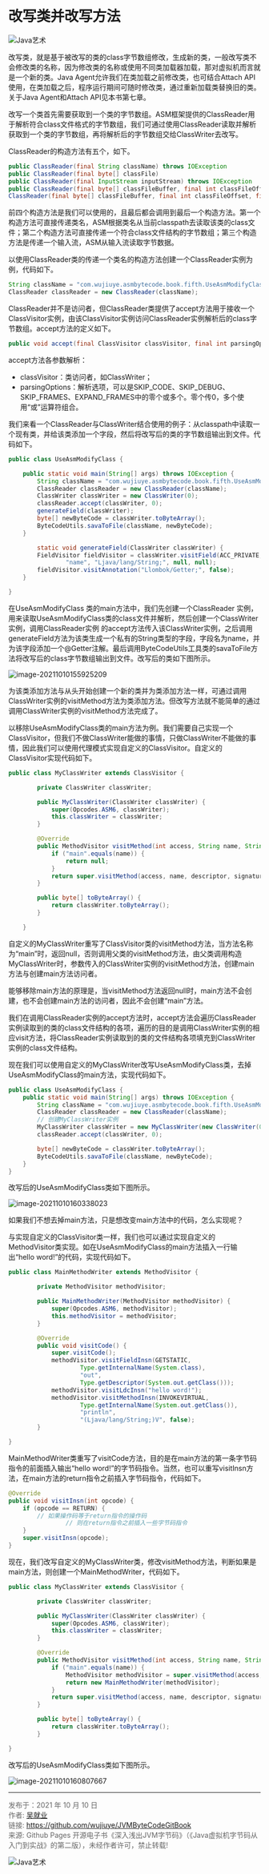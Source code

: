 # 改写类并改写方法

![Java艺术](../qrcode/javaskill_qrcode_01.png)

改写类，就是基于被改写的类的class字节数组修改，生成新的类，一般改写类不会修改类的名称，因为修改类的名称或使用不同类加载器加载，那对虚拟机而言就是一个新的类。Java Agent允许我们在类加载之前修改类，也可结合Attach API使用，在类加载之后，程序运行期间可随时修改类，通过重新加载类替换旧的类。关于Java Agent和Attach API见本书第七章。 

改写一个类首先需要获取到一个类的字节数组。ASM框架提供的ClassReader用于解析符合class文件格式的字节数组，我们可通过使用ClassReader读取并解析获取到一个类的字节数组，再将解析后的字节数组交给ClassWriter去改写。 

ClassReader的构造方法有五个，如下。

```java
public ClassReader(final String className) throws IOException
public ClassReader(final byte[] classFile)
public ClassReader(final InputStream inputStream) throws IOException
public ClassReader(final byte[] classFileBuffer, final int classFileOffset, final int classFileLength)
ClassReader(final byte[] classFileBuffer, final int classFileOffset, final boolean checkClassVersion) 
```

前四个构造方法是我们可以使用的，且最后都会调用到最后一个构造方法。第一个构造方法可直接传递类名，ASM根据类名从当前classpath去读取该类的class文件；第二个构造方法可直接传递一个符合class文件结构的字节数组；第三个构造方法是传递一个输入流，ASM从输入流读取字节数据。 

以使用ClassReader类的传递一个类名的构造方法创建一个ClassReader实例为例，代码如下。

```java
String className = "com.wujiuye.asmbytecode.book.fifth.UseAsmModifyClass";
ClassReader classReader = new ClassReader(className);
```

ClassReader并不是访问者，但ClassReader类提供了accept方法用于接收一个ClassVisitor实例，由该ClassVisitor实例访问ClassReader实例解析后的class字节数组。accept方法的定义如下。

```java
public void accept(final ClassVisitor classVisitor, final int parsingOptions)
```

accept方法各参数解析：

* classVisitor：类访问者，如ClassWriter；
* parsingOptions：解析选项，可以是SKIP_CODE、SKIP_DEBUG、SKIP_FRAMES、EXPAND_FRAMES中的零个或多个。零个传0，多个使用“或”运算符组合。

我们来看一个ClassReader与ClassWriter结合使用的例子：从classpath中读取一个现有类，并给该类添加一个字段，然后将改写后的类的字节数组输出到文件。代码如下。

```java
public class UseAsmModifyClass {

    public static void main(String[] args) throws IOException {
        String className = "com.wujiuye.asmbytecode.book.fifth.UseAsmModifyClass";
        ClassReader classReader = new ClassReader(className);
        ClassWriter classWriter = new ClassWriter(0);
        classReader.accept(classWriter, 0);
        generateField(classWriter);
        byte[] newByteCode = classWriter.toByteArray();
        ByteCodeUtils.savaToFile(className, newByteCode);
    }

		static void generateField(ClassWriter classWriter) {
        FieldVisitor fieldVisitor = classWriter.visitField(ACC_PRIVATE,
                "name", "Ljava/lang/String;", null, null);
        fieldVisitor.visitAnnotation("Llombok/Getter;", false);
    }

}
```

在UseAsmModifyClass 类的main方法中，我们先创建一个ClassReader 实例，用来读取UseAsmModifyClass类的class文件并解析，然后创建一个ClassWriter实例，调用ClassReader实例 的accept方法传入该ClassWriter实例，之后调用generateField方法为该类生成一个私有的String类型的字段，字段名为name，并为该字段添加一个@Getter注解。最后调用ByteCodeUtils工具类的savaToFile方法将改写后的class字节数组输出到文件。改写后的类如下图所示。

![image-20211010155925209](images/chapter05-06-01.png)

为该类添加方法与从头开始创建一个新的类并为类添加方法一样，可通过调用ClassWriter实例的visitMethod方法为类添加方法。但改写方法就不能简单的通过调用ClassWriter实例的visitMethod方法完成了。

以移除UseAsmModifyClass类的main方法为例。我们需要自己实现一个ClassVisitor，但我们不做ClassWriter能做的事情，只做ClassWriter不能做的事情，因此我们可以使用代理模式实现自定义的ClassVisitor。自定义的ClassVisitor实现代码如下。

```java
public class MyClassWriter extends ClassVisitor {

        private ClassWriter classWriter;

        public MyClassWriter(ClassWriter classWriter) {
            super(Opcodes.ASM6, classWriter);
            this.classWriter = classWriter;
        }

        @Override
        public MethodVisitor visitMethod(int access, String name, String descriptor, String signature, String[] exceptions) {
            if ("main".equals(name)) {
                return null;
            }
            return super.visitMethod(access, name, descriptor, signature, exceptions);
        }

        public byte[] toByteArray() {
            return classWriter.toByteArray();
        }

    }
```

自定义的MyClassWriter重写了ClassVisitor类的visitMethod方法，当方法名称为“main”时，返回null，否则调用父类的visitMethod方法，由父类调用构造MyClassWriter时，参数传入的ClassWriter实例的visitMethod方法，创建main方法与创建main方法访问者。

能够移除main方法的原理是，当visitMethod方法返回null时，main方法不会创建，也不会创建main方法的访问者，因此不会创建“main”方法。

我们在调用ClassReader实例的accept方法时，accept方法会遍历ClassReader实例读取到的类的class文件结构的各项，遍历的目的是调用ClassWriter实例的相应visit方法，将ClassReader实例读取到的类的文件结构各项填充到ClassWriter实例的class文件结构。 

现在我们可以使用自定义的MyClassWriter改写UseAsmModifyClass类，去掉UseAsmModifyClass的main方法，实现代码如下。

```java
public class UseAsmModifyClass {
	public static void main(String[] args) throws IOException {
        String className = "com.wujiuye.asmbytecode.book.fifth.UseAsmModifyClass";
        ClassReader classReader = new ClassReader(className);
        // 创建MyClassWriter实例
        MyClassWriter classWriter = new MyClassWriter(new ClassWriter(0));
        classReader.accept(classWriter, 0);

        byte[] newByteCode = classWriter.toByteArray();
        ByteCodeUtils.savaToFile(className, newByteCode);
	}
}
```

改写后的UseAsmModifyClass类如下图所示。

![image-20211010160338023](images/chapter05-06-02.png)

如果我们不想去掉main方法，只是想改变main方法中的代码，怎么实现呢？

与实现自定义的ClassVisitor类一样，我们也可以通过实现自定义的MethodVisitor类实现。如在UseAsmModifyClass的main方法插入一行输出“hello word!”的代码，实现代码如下。

```java
public class MainMethodWriter extends MethodVisitor {

        private MethodVisitor methodVisitor;

        public MainMethodWriter(MethodVisitor methodVisitor) {
            super(Opcodes.ASM6, methodVisitor);
            this.methodVisitor = methodVisitor;
        }

        @Override
        public void visitCode() {
            super.visitCode();
            methodVisitor.visitFieldInsn(GETSTATIC,
                    Type.getInternalName(System.class),
                    "out",
                    Type.getDescriptor(System.out.getClass()));
            methodVisitor.visitLdcInsn("hello word!");
            methodVisitor.visitMethodInsn(INVOKEVIRTUAL,
                    Type.getInternalName(System.out.getClass()),
                    "println",
                    "(Ljava/lang/String;)V", false);
        }

}
```

MainMethodWriter类重写了visitCode方法，目的是在main方法的第一条字节码指令的前面插入输出“hello word!”的字节码指令。当然，也可以重写visitInsn方法，在main方法的return指令之前插入字节码指令，代码如下。

```java
@Override
public void visitInsn(int opcode) {
    if (opcode == RETURN) {
        // 如果操作码等于return指令的操作码
				// 则在return指令之前插入一些字节码指令
    }
    super.visitInsn(opcode);
}
```

现在，我们改写自定义的MyClassWriter类，修改visitMethod方法，判断如果是main方法，则创建一个MainMethodWriter，代码如下。

```java
public class MyClassWriter extends ClassVisitor {

        private ClassWriter classWriter;

        public MyClassWriter(ClassWriter classWriter) {
            super(Opcodes.ASM6, classWriter);
            this.classWriter = classWriter;
        }

        @Override
        public MethodVisitor visitMethod(int access, String name, String descriptor, String signature, String[] exceptions) {
            if ("main".equals(name)) {
                MethodVisitor methodVisitor = super.visitMethod(access, name, descriptor, signature, exceptions);
                return new MainMethodWriter(methodVisitor);
            }
            return super.visitMethod(access, name, descriptor, signature, exceptions);
        }

        public byte[] toByteArray() {
            return classWriter.toByteArray();
        }

}
```

改写后的UseAsmModifyClass类如下图所示。

![image-20211010160807667](images/chapter05-06-03.png)

---

<font color= #666666>发布于：2021 年 10 月 10 日</font><br><font color= #666666>作者: [吴就业](https://www.wujiuye.com/)</font><br><font color= #666666>链接: https://github.com/wujiuye/JVMByteCodeGitBook</font><br><font color= #666666>来源: Github Pages 开源电子书《深入浅出JVM字节码》（《Java虚拟机字节码从入门到实战》的第二版），未经作者许可，禁止转载!</font><br>

![Java艺术](../qrcode/javaskill_qrcode_02.png)

